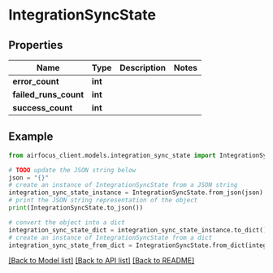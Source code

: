 # IntegrationSyncState


## Properties

Name | Type | Description | Notes
------------ | ------------- | ------------- | -------------
**error_count** | **int** |  | 
**failed_runs_count** | **int** |  | 
**success_count** | **int** |  | 

## Example

```python
from airfocus_client.models.integration_sync_state import IntegrationSyncState

# TODO update the JSON string below
json = "{}"
# create an instance of IntegrationSyncState from a JSON string
integration_sync_state_instance = IntegrationSyncState.from_json(json)
# print the JSON string representation of the object
print(IntegrationSyncState.to_json())

# convert the object into a dict
integration_sync_state_dict = integration_sync_state_instance.to_dict()
# create an instance of IntegrationSyncState from a dict
integration_sync_state_from_dict = IntegrationSyncState.from_dict(integration_sync_state_dict)
```
[[Back to Model list]](../README.md#documentation-for-models) [[Back to API list]](../README.md#documentation-for-api-endpoints) [[Back to README]](../README.md)


